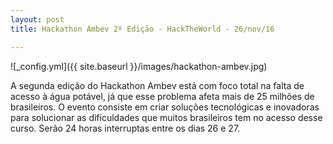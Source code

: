 ```yaml
---
layout: post
title: Hackathon Ambev 2º Edição - HackTheWorld - 26/nov/16

---
```

![_config.yml]({{ site.baseurl }}/images/hackathon-ambev.jpg)

A segunda edição do Hackathon Ambev está com foco total na falta de acesso à água potável, já que esse problema afeta mais de 25 milhões de brasileiros. 
O evento consiste em criar soluções tecnológicas e inovadoras para solucionar as dificuldades que muitos brasileiros tem no acesso desse curso. Serão 24 horas interruptas entre os dias 26 e 27.
